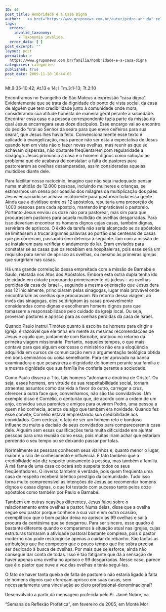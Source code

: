 ```yaml
---
ID: 44
post_title: Hombridade e a Casa Digna
author: ' <a href="https://www.gruponews.com.br/autor/pedro-arruda" rel="tag">Pedro Arruda</a>'
tags:
  errors:
    invalid_taxonomy:
      - Taxonomia inválida.
  error_data: [ ]
post_excerpt: ""
layout: post
permalink: >
  https://www.gruponews.com.br/familia/hombridade-e-a-casa-digna
categories: categories
published: true
post_date: 2009-11-28 16:44:05
---
```

Mt.9:35-10:42; At.13 e 14; I Tm.3:1-13; Tt.2:10

Encontramos no Evangelho de São Mateus a expressão “casa digna”. Evidentemente que se trata da dignidade do ponto de vista social, da casa de alguém que tem credibilidade junto à comunidade onde mora, considerando sua atitude honesta de maneira geral perante a sociedade. Encontrar essa casa e a pessoa correspondente fazia parte da missão da qual Jesus encarregara seus doze discípulos. Esse encargo vai ao encontro do pedido “orai ao Senhor da seara para que envie ceifeiros para sua seara”, que Jesus lhes havia feito. Convencionalmente esse texto é aplicado à evangelização, mas parece não ser esta a expectativa de Jesus quando tem em vista não o fazer novas ovelhas, mas reunir as que se achavam dispersas, não obstante freqüentarem com regularidade a sinagoga. Jesus pronuncia a casa e o homem dignos como solução ao problema que ele acabava de constatar: a falta de pastores para pastorearem as ovelhas desamparadas, assim consideradas aquelas multidões diante dele.

Para facilitar nosso raciocínio, imagino que não seja inadequado pensar numa multidão de 12.000 pessoas, incluindo mulheres e crianças, se estimarmos um censo por ocasião dos milagres da multiplicação dos pães. Jesus encarnado se achava insuficiente para pastorear toda essa gente. Ainda que a dividisse entre os 12 apóstolos, resultaria uma proporção de 1.000 pessoas para cada apóstolo, mantendo impraticável o pastoreio. Portanto Jesus enviou os doze não para pastorear, mas sim para que procurassem pastores para aquela multidão de ovelhas desgarradas. Para isso deveriam encontrar os homens dignos cujas casas, também dignas, serviriam de apriscos. O êxito da tarefa não seria alcançado se os apóstolos se limitassem a trocar algumas palavras ao portão das centenas de casas que percorreriam, passando sem detença à seguinte. Iam com a missão de se instalarem para verificar o andamento do lar. Eram enviados para constatar se as casas que os recebiam era hospitaleiras, pois esse seria um requisito para servir de aprisco às ovelhas, ou mesmo às primeiras igrejas que surgiriam nas casas.

Há uma grande correlação dessa empreitada com a missão de Barnabé e Saulo, relatada nos Atos dos Apóstolos. Embora esta outra dupla tenha ido de cidade em cidade procurando primeiramente os judeus – as ovelhas perdidas da casa de Israel -, seguindo a mesma orientação que Jesus dera aos 12 inicialmente, principiaram pelas sinagogas, lugar mais provável onde encontrariam as ovelhas que procuravam. No retorno dessa viagem, ao invés das sinagogas, eles se dirigiram às casas provavelmente consideradas como dignas e escolheram homens dignos para que tomassem a responsabilidade pelo cuidado da igreja local. Ou seja, proveram pastores e aprisco para as ovelhas perdidas da casa de Israel.

Quando Paulo instrui Timóteo quanto à escolha de homens para dirigir a Igreja, é razoável que ele tinha em mente as mesmas recomendações de Jesus e aquilo que, juntamente com Barnabé, praticou no retorno da primeira viagem missionária. Portanto, naqueles tempos, o que mais contava para que alguém exercesse o ministério não era a eloqüência adquirida em cursos de comunicação nem a argumentação teológica obtida em bons seminários ou coisa semelhante. Para ser aprovado na banca examinadora o que pesava era a dignidade do homem perante sua família e a mesma dignidade que sua família lhe conferia perante a sociedade.

Como Paulo dissera a Tito, tais homens “adornam a doutrina de Cristo”. Ou seja, esses homens, em virtude de sua respeitabilidade social, tornam atraentes assuntos como dar vida a favor do outro, carregar a cruz, oferecer a outra face que, convenhamos, não são tão convidativos. Um exemplo disso é Cornélio, o centurião que, de acordo com a ordem de um anjo, convidou seus parentes e amigos para ouvirem Pedro, uma pessoa a quem não conhecia, acerca de algo que também era novidade. Quando fez esse convite, Cornélio estava emprestando sua credibilidade aos convidados. Com certeza, o fato de ser um homem reto e bondoso influenciou muito a decisão de seus convidados para comparecerem à casa dele. Alguém sem essas qualificações teria muita dificuldade em ajuntar pessoas para uma reunião como essa, pois muitas iriam achar que estariam perdendo o seu tempo ou se deixando passar por tolas.

Normalmente as pessoas conhecem seus vizinhos e, quanto menor o lugar, maior é o raio de conhecimento e influência. É fato também que a credibilidade não diz respeito unicamente à pessoa, mas também à família. A má fama de uma casa colocará sob suspeita todos os seus freqüentadores. O inverso também é verdade, pois quem freqüenta uma casa de respeito receberá idêntico prestígio da comunidade. Tudo isso torna muito compreensível as intenções de Jesus ao recomendar homens dignos e casas dignas, o que foi testado com sucesso tanto pelos doze apóstolos como também por Paulo e Barnabé.

Também em outras ocasiões diferentes, Jesus falou sobre o relacionamento entre ovelhas e pastor. Numa delas, disse que a ovelha segue seu pastor porque conhece a sua voz e em outra ocasião, exemplificou que o bom pastor deixa no aprisco as 99 ovelhas e sai à procura da centésima que se desgarrou. Para ser sincero, esse quadro é bastante diferente quando o comparamos à situação atual nas igrejas, cujas estruturas tornaram a atividade pastoral bastante complexa, pois o pastor moderno não pode restringir-se apenas a cuidar do rebanho. São tantas as atribuições que lhe competem que o pouco tempo que lhe sobra precisa ser dedicado à busca de ovelhas. Por mais que se esforce, ainda não consegue dar conta de todas. Isso é tão fatigante que dá a sensação de haver apenas uma ovelha no aprisco e 99 desgarradas. Nesse caso, parece que é o pastor que ouve a voz das ovelhas e tenta segui-las.

O fato de haver tanta queixa de falta de pastoreio não estaria ligado à falta de homens dignos que ofereçam aprisco em suas casas, sem necessariamente uma vinculação ao clero profissional-denominacional?

Desenvolvido a partir da mensagem proferida pelo Pr. Jamê Nobre, na

“Semana de Reflexão Profética”, em fevereiro de 2005, em Monte Mor